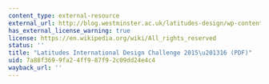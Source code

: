 ```yaml
---
content_type: external-resource
external_url: http://blog.westminster.ac.uk/latitudes-design/wp-content/uploads/sites/34/2015/10/Sao-Paulo_Final-design-brief.pdf
has_external_license_warning: true
license: https://en.wikipedia.org/wiki/All_rights_reserved
status: ''
title: "Latitudes International Design Challenge 2015\u201316 (PDF)"
uid: 7a88f369-9fa2-4ff9-87f9-2c09dd24e4c4
wayback_url: ''
---
```

